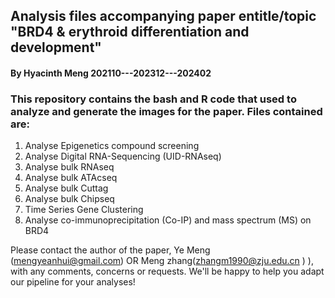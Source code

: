 ## Analysis files accompanying paper entitle/topic "BRD4 & erythroid differentiation and development"

#### By Hyacinth Meng   202110---202312---202402

### This repository contains the bash and R code that  used to analyze and generate the images for the paper. Files contained are:

1. Analyse Epigenetics compound screening
2. Analyse Digital RNA-Sequencing (UID-RNAseq)
3. Analyse bulk RNAseq
4. Analyse bulk ATAcseq
5. Analyse bulk Cuttag
6. Analyse bulk Chipseq
7. Time Series Gene Clustering
8. Analyse co-immunoprecipitation (Co-IP) and mass spectrum (MS)  on BRD4

Please contact the author of the paper, Ye Meng (mengyeanhui@gmail.com)  OR Meng zhang(zhangm1990@zju.edu.cn ) ), with any comments, concerns or requests. We'll be happy to help you adapt our pipeline for your analyses!
